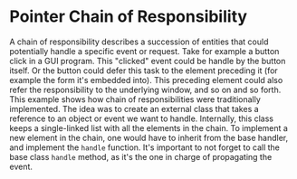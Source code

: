 # Pointer Chain of Responsibility
A chain of responsibility describes a succession of entities that could potentially handle a specific
event or request. Take for example a button click in a GUI program. This "clicked" event could be handle
by the button itself. Or the button could defer this task to the element preceding it (for example
the form it's embedded into). This preceding element could also refer the responsibility to the underlying
window, and so on and so forth.
This example shows how chain of responsibilities were traditionally implemented. The idea was to create an
external class that takes a reference to an object or event we want to handle. Internally, this class
keeps a single-linked list with all the elements in the chain. To implement a new element in the chain, one
would have to inherit from the base handler, and implement the `handle` function. It's important to not forget
to call the base class `handle` method, as it's the one in charge of propagating the event.
